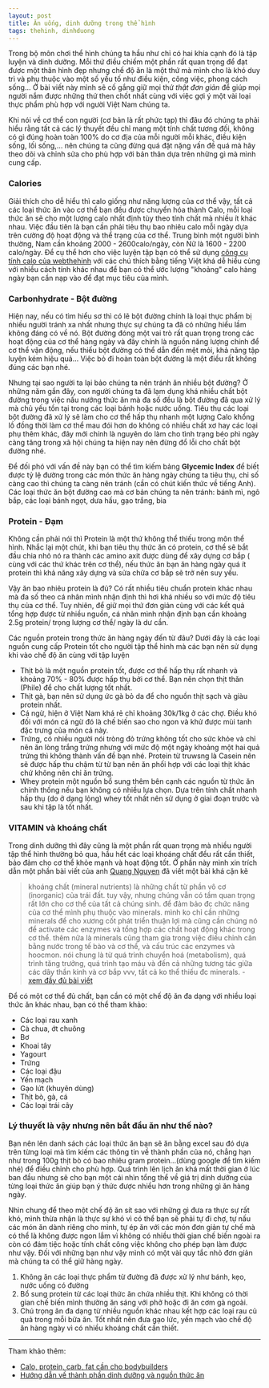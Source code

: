 ```yaml
---
layout: post
title: Ăn uống, dinh dưỡng trong thể hình
tags: thehinh, dinhduong  
---
```


Trong bộ môn chơi thể hình chúng ta hầu như chỉ có hai khía cạnh đó là tập luyện và dinh dưỡng. Mỗi thứ điều chiếm một phần rất quan trọng để đạt được một thân hình đẹp nhưng chế độ ăn là một thứ mà mình cho là khó duy trì và phụ thuộc vào một số yếu tố như điều kiện, công việc, phong cách sống... Ở bài viết này mình sẽ cố gắng giữ mọi thứ *thật đơn giản* để giúp mọi người nắm được những thứ then chốt nhất cùng với việc gợi ý một vài loại thực phẩm phù hợp với người Việt Nam chúng ta. 

Khi nói về cơ thể con người (cơ bản là rất phức tạp) thì đâu đó chúng ta phải hiểu rằng tất cả các lý thuyết đều chỉ mang một tính chất tương đối, không có gì đúng hoàn toàn 100% do cơ địa của mỗi người mỗi khác, điều kiện sống, lối sống,... nên chúng ta cũng đừng quá đặt nặng vấn đề quá mà hãy theo dõi và chỉnh sửa cho phù hợp với bản thân dựa trên những gì mà mình cung cấp.

### Calories

Giải thích cho dễ hiểu thì calo giống như năng lượng của cơ thể vậy, tất cả các loại thức ăn vào cơ thể bạn đều được chuyển hóa thành Calo, mỗi loại thức ăn sẽ cho một lượng calo nhất định tùy theo tính chất mà nhiều ít khác nhau. Việc đầu tiên là bạn cần phải tiêu thụ bao nhiêu calo mỗi ngày dựa trên cường độ hoạt động và thể trạng của cơ thể. Trung bình một người bình thường, Nam cần khoảng 2000 - 2600calo/ngày, còn Nữ là 1600 - 2200 calo/ngày. Để cụ thể hơn cho việc luyện tập bạn có thể sử dụng [công cụ tính calo của webthehinh](http://www.webthehinh.com/community/pages/cong-cu-tinh-luong-calo-bodybuilders/) với các chú thích bằng tiếng Việt khá dễ hiểu cùng với nhiều cách tính khác nhau để bạn có thể ước lượng "khoảng" calo hàng ngày bạn cần nạp vào để đạt mục tiêu của mình.

### Carbonhydrate - Bột đường

Hiện nay, nếu có tìm hiểu sơ thì có lẽ bột đường chính là loại thực phẩm bị nhiều người tránh xa nhất nhưng thực sự chúng ta đã có những hiểu lầm không đáng có về nó. Bột đường đóng một vai trò rất quan trọng trong các hoạt động của cơ thể hàng ngày và đây chính là nguồn năng lượng chính để cơ thể vận động, nếu thiếu bột đường có thể dẫn đến mệt mỏi, khả năng tập luyện kém hiệu quả... Việc bỏ đi hoàn toàn bột đường là một điều rất không đúng các bạn nhé.

Nhưng tại sao người ta lại bảo chúng ta nên tránh ăn nhiều bột đường? Ở những năm gần đây, con người chúng ta đã lạm dụng khá nhiều chất bột đường trong việc nấu nướng thức ăn mà đa số đều là bột đường đã qua xử lý mà chủ yếu tồn tại trong các loại bánh hoặc nước uống. Tiêu thụ các loại bột đường đã xử lý sẽ làm cho cơ thể hấp thụ nhanh một lượng Calo khổng lồ đồng thời làm cơ thể mau đói hơn do không có nhiều chất xơ hay các loại phụ thêm khác, đây mới chính là nguyên do làm cho tình trạng béo phì ngày càng tăng trong xã hội chúng ta hiện nay nên đừng đổ lỗi cho chất bột đường nhé.

Để đối phó với vấn đề này bạn có thể tìm kiếm bảng **Glycemic Index** để biết được tỷ lệ đường trong các món thức ăn hàng ngày chúng ta tiêu thụ, chỉ số càng cao thì chúng ta càng nên tránh (cần có chút kiến thức về tiếng Anh). Các loại thức ăn bột đường cao mà cơ bản chúng ta nên tránh: bánh mì, ngô bắp, các loại bánh ngọt, dưa hấu, gạo trắng, bia

### Protein - Đạm

Không cần phải nói thì Protein là một thứ không thể thiếu trong môn thể hình. Nhắc lại một chút, khi bạn tiêu thụ thức ăn có protein, cơ thể sẽ bắt đầu chia nhỏ nó ra thành các amino axit được dùng để xây dựng cơ bắp ( cùng với các thứ khác trên cơ thể), nếu thức ăn bạn ăn hàng ngày quá ít protein thì khả năng xây dựng và sửa chữa cơ bắp sẽ trở nên suy yếu.

Vậy ăn bao nhiêu protein là đủ? Có rất nhiều tiêu chuẩn protein khác nhau mà đa số theo cá nhân mình nhận định thì hơi khá nhiều so với mức độ tiêu thụ của cơ thể. Tuy nhiên, để giữ mọi thứ đơn giản cùng với các kết quả tổng hợp được từ nhiều nguồn, cá nhân mình nhận định bạn cần khoảng 2.5g protein/ trọng lượng cơ thể/ ngày là dư cần. 

Các nguồn protein trong thức ăn hàng ngày đến từ đâu? Dưới đây là các loại nguồn cung cấp Protein tốt cho người tập thể hình mà các bạn nên sử dụng khi vào chế độ ăn cùng với tập luyện

 * Thịt bò là một nguồn protein tốt, được cơ thể hấp thụ rất nhanh và khoảng 70% - 80% được hấp thụ bởi cơ thể. Bạn nên chọn thịt thăn (Phile) để cho chất lượng tốt nhất.
 * Thịt gà, bạn nên sử dụng ức gà bỏ da để cho nguồn thịt sạch và giàu protein nhất.
 * Cá ngừ, hiện ở Việt Nam khá rẻ chỉ khoảng 30k/1kg ở các chợ. Điều khó đối với món cá ngừ đó là chế biến sao cho ngon và khử được mùi tanh đặc trưng của món cá này.
 * Trứng, có nhiều người nói tròng đỏ trứng không tốt cho sức khỏe và chỉ nên ăn lòng trắng trứng nhưng với mức độ một ngày khoảng một hai quả trứng thì không thành vấn đề bạn nhé. Protein từ truwsng là Casein nên sẽ được hấp thu chậm từ từ bạn nên ăn phối hợp với các loại thịt khác chứ không nên chỉ ăn trứng.
 * Whey protein một nguồn bổ sung thêm bên cạnh các nguồn từ thức ăn chính thống nếu bạn không có nhiều lựa chọn. Dựa trên tính chất nhanh hấp thụ (do ở dạng lỏng) whey tốt nhất nên sử dụng ở giai đoạn trước và sau khi tập là tốt nhất.

### VITAMIN và khoáng chất

Trong dinh dưỡng thì đây cũng là một phần rất quan trọng mà nhiều người tập thể hình thường bỏ qua, hầu hết các loại khoáng chất đều rất cần thiết, bảo đảm cho cơ thể khỏe mạnh và hoạt động tốt. Ở phần này mình xin trích dẫn một phần bài viết của anh [Quang Nguyen](https://www.facebook.com/quangbangs) đã viết một bài khá cặn kẽ

>khoáng chất (mineral nutrients) là những chất từ phần vô cơ (inorganic) của trái đất. tuy vậy, nhưng chúng vẫn có tầm quan trọng rất lớn cho cơ thể của tất cả chúng sinh. để đảm bảo đc chức năng của cơ thể mình phụ thuộc vào minerals. mình ko chỉ cần những minerals để cho xương cốt phát triển thuận lợi mà cũng cần chúng nó để activate các enzymes và tổng hợp các chất hoạt động khác trong cơ thể. thêm nữa là minerals cũng tham gia trong việc điều chỉnh cân bằng nước trong tế bào và cơ thể, và cấu trúc các enzymes và hoocmon. nói chung là từ quá trình chuyển hoá (metabolism), quá trình tăng trưởng, quá trình tạo máu và đến cả những tương tác giữa các dây thần kinh và cơ bắp vvv, tất cả ko thể thiếu đc minerals. - [xem đầy đủ bài viết](https://www.facebook.com/photo.php?fbid=1191861580832707&set=a.467984566553749.110479.100000266292939&type=3&theater)

Để có một cơ thể đủ chất, bạn cần có một chế độ ăn đa dạng với nhiều loại thức ăn khác nhau, bạn có thể tham khảo:

 * Các loại rau xanh
 * Cà chua, ớt chuông
 * Bơ
 * Khoai tây
 * Yagourt
 * Trứng
 * Các loại đậu
 * Yến mạch
 * Gạo lứt (khuyên dùng)
 * Thịt bò, gà, cá
 * Các loại trái cây

### Lý thuyết là vậy nhưng nên bắt đầu ăn như thế nào?

Bạn nên lên danh sách các loại thức ăn bạn sẽ ăn bằng excel sau đó dựa trên từng loại mà tìm kiếm các thông tin về thành phần của nó, chẳng hạn như trong 100g thịt bò có bao nhiêu gram protein...(dùng google để tìm kiếm nhé) để điều chỉnh cho phù hợp. Quá trình lên lịch ăn khá mất thời gian ở lúc ban đầu nhưng sẽ cho bạn một cái nhìn tổng thể về giá trị dinh dưỡng của từng loại thức ăn giúp bạn ý thức được nhiều hơn trong những gì ăn hàng ngày.

Nhìn chung để theo một chế độ ăn sít sao với những gì đưa ra thực sự rất khó, mình thừa nhận là thực sự khó vì có thể bạn sẽ phải tự đi chợ, tự nấu các món ăn dành riêng cho mình, tự ép ăn với các món đơn giản tự chế mà có thể là không được ngon lắm vì không có nhiều thời gian chế biến ngoài ra còn có đám tiệc hoặc tính chất công việc không cho phép bạn làm được như vậy. Đối với những bạn như vậy mình có một vài quy tắc nhỏ đơn giản mà chúng ta có thể giữ hàng ngày.

 1. Không ăn các loại thực phẩm từ đường đã được xử lý như bánh, kẹo, nước uống có đường
 2. Bổ sung protein từ các loại thức ăn chứa nhiều thịt. Khi không có thời gian chế biến mình thường ăn sáng với phở hoặc đi ăn cơm gà ngoài.
 3. Chú trọng ăn đa dạng từ nhiều nguồn khác nhau kết hợp các loại rau củ quả trong mỗi bữa ăn. Tốt nhất nên đưa gạo lức, yến mạch vào chế độ ăn hàng ngày vì có nhiều khoáng chất cần thiết.

---
Tham khảo thêm:

 * [Calo, protein, carb, fat cần cho bodybuilders](http://www.webthehinh.com/community/threads/22694/)
 * [Hướng dẫn về thành phần dinh dưỡng và nguồn thức ăn](http://www.webthehinh.com/community/threads/22699/)

